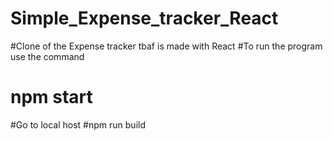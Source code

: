 # Simple_Expense_tracker_React

#Clone of the Expense tracker tbaf is made with React
#To run the program use the command

# npm start
#Go to local host
#npm run build
